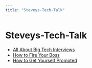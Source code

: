 ```yaml
---
title: "Steveys-Tech-Talk"
---
```


# Steveys-Tech-Talk

- [All About Big Tech Interviews](all-about-big-tech-interviews.md)
- [How to Fire Your Boss](how-to-fire-your-boss.md)
- [How to Get Yourself Promoted](how-to-get-yourself-promoted.md)
